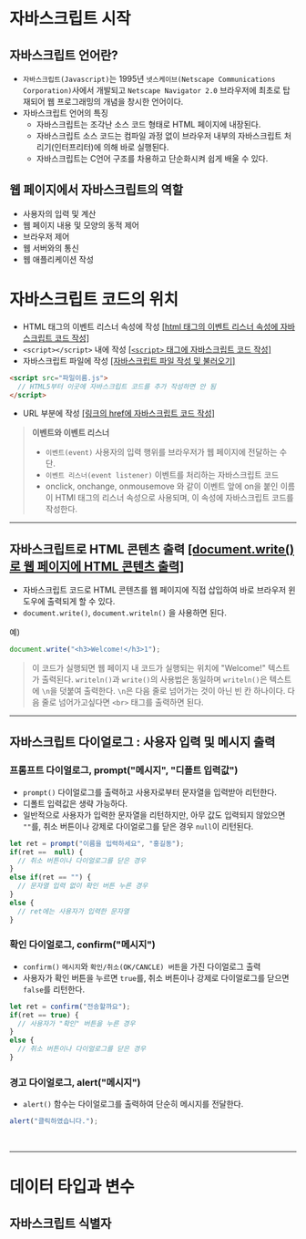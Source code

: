# 자바스크립트 시작
## 자바스크립트 언어란?
- `자바스크립트(Javascript)`는 1995년 `넷스케이브(Netscape Communications Corporation)`사에서 개발되고 `Netscape Navigator 2.0` 브라우저에 최초로 탑재되어 웹 프로그래밍의 개념을 창시한 언어이다.
- 자바스크립트 언어의 특징
  - 자바스크립트는 조각난 소스 코드 형태로 HTML 페이지에 내장된다.
  - 자바스크립트 소스 코드는 컴파일 과정 없이 브라우저 내부의 자바스크립트 처리기(인터프리터)에 의해 바로 실행된다.
  - 자바스크립트는 C언어 구조를 차용하고 단순화시켜 쉽게 배울 수 있다.

## 웹 페이지에서 자바스크립트의 역할
- 사용자의 입력 및 계산
- 웹 페이지 내용 및 모양의 동적 제어
- 브라우저 제어
- 웹 서버와의 통신
- 웹 애플리케이션 작성

# 자바스크립트 코드의 위치
- HTML 태그의 이벤트 리스너 속성에 작성 [[html 태그의 이벤트 리스너 속성에 자바스크립트 코드 작성]](Code/ex_06-01.html)
- `<script></script>` 내에 작성 [[`<script>` 태그에 자바스크립트 코드 작성]](Code/ex_06-02.html)
- 자바스크립트 파일에 작성 [[자바스크립트 파일 작성 및 불러오기]](Code/ex_06-03.html)

```html
<script src="파일이름.js">
  // HTML5부터 이곳에 자바스크립트 코드를 추가 작성하면 안 됨
</script>
```

- URL 부분에 작성 [[링크의 href에 자바스크립트 코드 작성]](Code/ex_06-04.html)

> **이벤트와 이벤트 리스너**<br>
> - `이벤트(event)` 사용자의 입력 행위를 브라우저가 웹 페이지에 전달하는 수단.
> - `이벤트 리스너(event listener)` 이벤트를 처리하는 자바스크립트 코드
> - onclick, onchange, onmousemove 와 같이 이벤트 앞에 on을 붙인 이름이 HTMl 태그의 리스너 속성으로 사용되며, 이 속성에 자바스크립트 코드를 작성한다.

<hr>

## 자바스크립트로 HTML 콘텐츠 출력 [[document.write()로 웹 페이지에 HTML 콘텐츠 출력]](Code/ex_06-05.html)
- 자바스크립트 코드로 HTML 콘텐츠를 웹 페이지에 직접 삽입하여 바로 브라우저 윈도우에 출력되게 할 수 있다.
- `document.write()`, `document.writeln()` 을 사용하면 된다.

예)
```javascript
document.write("<h3>Welcome!</h3>1");
```
> 이 코드가 실행되면 웹 페이지 내 코드가 실행되는 위치에 "Welcome!" 텍스트가 출력된다. `writeln()`과 `write()`의 사용법은 동일하며 `writeln()`은 텍스트에 `\n`을 덧붙여 출력한다. `\n`은 다음 줄로 넘어가는 것이 아닌 빈 칸 하나이다. 다음 줄로 넘어가고싶다면 `<br>` 태그를 출력하면 된다.

<hr>

## 자바스크립트 다이얼로그 : 사용자 입력 및 메시지 출력
### 프롬프트 다이얼로그, prompt("메시지", "디폴트 입력값")
- `prompt()` 다이얼로그를 출력하고 사용자로부터 문자열을 입력받아 리턴한다.
- 디폴트 입력값은 생략 가능하다.
- 일반적으로 사용자가 입력한 문자열을 리턴하지만, 아무 값도 입력되지 않았으면 `""`를, 취소 버튼이나 강제로 다이얼로그를 닫은 경우 `null`이 리턴된다.

```javascript
let ret = prompt("이름을 입력하세요", "홍길동");
if(ret ==  null) {
  // 취소 버튼이나 다이얼로그를 닫은 경우
}
else if(ret == "") {
  // 문자열 입력 없이 확인 버튼 누른 경우
}
else {
  // ret에는 사용자가 입력한 문자열
}
```

### 확인 다이얼로그, confirm("메시지")
- `confirm()` `메시지`와 `확인/취소(OK/CANCLE) 버튼`을 가진 다이얼로그 출력
- 사용자가 확인 버튼을 누르면 `true`를, 취소 버튼이나 강제로 다이얼로그를 닫으면 `false`를 리턴한다.

```javascript
let ret = confirm("전송할까요");
if(ret == true) {
  // 사용자가 "확인" 버튼을 누른 경우
}
else {
  // 취소 버튼이나 다이얼로그를 닫은 경우
}
```

### 경고 다이얼로그, alert("메시지")
- `alert()` 함수는 다이얼로그를 출력하여 단순히 메시지를 전달한다.

```javascript
alert("클릭하였습니다.");
```

<br><hr>

# 데이터 타입과 변수
## 자바스크립트 식별자
